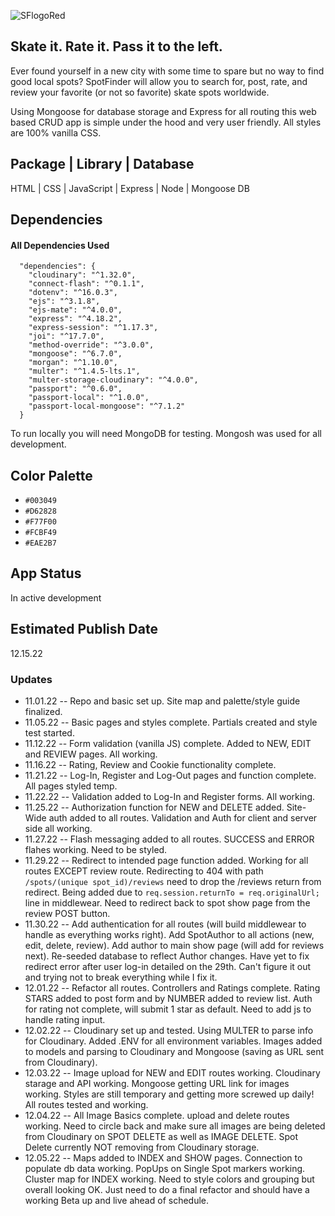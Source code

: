 ![SFlogoRed](https://user-images.githubusercontent.com/85768337/202937010-e85f55bf-ae63-4ffb-99a6-2cf499f5bfee.png)

## Skate it. Rate it. Pass it to the left. 

Ever found yourself in a new city with some time to spare but no way to find good local spots? SpotFinder will allow you to search for, post, rate, and review your favorite (or not so favorite) skate spots worldwide. 

Using Mongoose for database storage and Express for all routing this web based CRUD app is simple under the hood and very user friendly. All styles are 100% vanilla CSS. 

## Package | Library | Database

HTML | CSS | JavaScript | Express | Node | Mongoose DB

## Dependencies
#### All Dependencies Used
```
  "dependencies": {
    "cloudinary": "^1.32.0",
    "connect-flash": "^0.1.1",
    "dotenv": "^16.0.3",
    "ejs": "^3.1.8",
    "ejs-mate": "^4.0.0",
    "express": "^4.18.2",
    "express-session": "^1.17.3",
    "joi": "^17.7.0",
    "method-override": "^3.0.0",
    "mongoose": "^6.7.0",
    "morgan": "^1.10.0",
    "multer": "^1.4.5-lts.1",
    "multer-storage-cloudinary": "^4.0.0",
    "passport": "^0.6.0",
    "passport-local": "^1.0.0",
    "passport-local-mongoose": "^7.1.2"
  }
```
To run locally you will need MongoDB for testing. Mongosh was used for all development. 

## Color Palette
- `#003049`
- `#D62828`
- `#F77F00`
- `#FCBF49`
- `#EAE2B7`

## App Status
In active development

## Estimated Publish Date
12.15.22

### Updates
- 11.01.22 -- Repo and basic set up. Site map and palette/style guide finalized. 
- 11.05.22 -- Basic pages and styles complete. Partials created and style test started. 
- 11.12.22 -- Form validation (vanilla JS) complete. Added to NEW, EDIT and REVIEW pages. All working. 
- 11.16.22 -- Rating, Review and Cookie functionality complete. 
- 11.21.22 -- Log-In, Register and Log-Out pages and function complete. All pages styled temp. 
- 11.22.22 -- Validation added to Log-In and Register forms. All working. 
- 11.25.22 -- Authorization function for NEW and DELETE added. Site-Wide auth added to all routes. Validation and Auth for client and server side all working. 
- 11.27.22 -- Flash messaging added to all routes. SUCCESS and ERROR flahes working. Need to be styled. 
- 11.29.22 -- Redirect to intended page function added. Working for all routes EXCEPT review route. Redirecting to 404 with path  ```/spots/(unique spot_id)/reviews```               need to drop the /reviews return from redirect. Being added due to ```req.session.returnTo = req.originalUrl;```
              line in middlewear. Need to redirect back to spot show page from the review POST button. 
- 11.30.22 -- Add authentication for all routes (will build middlewear to handle as everything works right). Add SpotAuthor to all actions (new, edit, delete, review).               Add author to main show page (will add for reviews next). Re-seeded database to reflect Author changes. Have yet to fix redirect error after user log-in               detailed on the 29th. Can't figure it out and trying not to break everything while I fix it. 
- 12.01.22 -- Refactor all routes. Controllers and Ratings complete. Rating STARS added to post form and by NUMBER added to review list. Auth for rating not complete,                will submit 1 star as default. Need to add js to handle rating input. 
- 12.02.22 -- Cloudinary set up and tested. Using MULTER to parse info for Cloudinary. Added .ENV for all environment variables. Images added to models and parsing to               Cloudinary and Mongoose (saving as URL sent from Cloudinary). 
- 12.03.22 -- Image upload for NEW and EDIT routes working. Cloudinary starage and API working. Mongoose getting URL link for images working. Styles are still                       temporary and getting more screwed up daily! All routes tested and working. 
- 12.04.22 -- All Image Basics complete. upload and delete routes working. Need to circle back and make sure all images are being deleted from Cloudinary on SPOT                     DELETE as well as IMAGE DELETE. Spot Delete currently NOT removing from Cloudinary storage. 
- 12.05.22 -- Maps added to INDEX and SHOW pages. Connection to populate db data working. PopUps on Single Spot markers working. Cluster map for INDEX working. Need to               style colors and grouping but overall looking OK. Just need to do a final refactor and should have a working Beta up and live ahead of schedule. 
